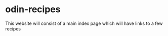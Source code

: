 # odin-recipes
This website will consist of a main index page which will have links to a few recipes